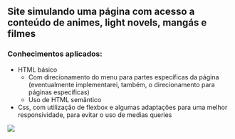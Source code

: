 ## Site simulando uma página com acesso a conteúdo de animes, light novels, mangás e filmes

### Conhecimentos aplicados:

* HTML básico
  * Com direcionamento do menu para partes específicas da página (eventualmente implementarei, também, o direcionamento para páginas específicas)
  * Uso de HTML semântico
* Css, com utilização de flexbox e algumas adaptações para uma melhor responsividade, para evitar o uso de medias queries
<div>
<img src='/site.gif' align='center'>
</div>
